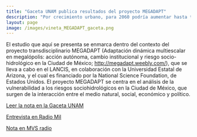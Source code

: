 ```yaml
---
title: "Gaceta UNAM publica resultados del proyecto MEGADAPT"
description: "Por crecimiento urbano, para 2060 podría aumentar hasta tres grados la temperatura en la ZMVM"
layout: page
image: /images/vineta_MEGADAPT_gaceta.png
---
```



El estudio que aquí se presenta se enmarca dentro del contexto del proyecto transdisciplinario MEGADAPT (Adaptación dinámica multiescalar en megalópolis:
acción autónoma, cambio institucional y riesgo socio-hidrológico en la Ciudad de México; <http://megadapt.weebly.com/>),
que se lleva a cabo en el LANCIS, en colaboración con la Universidad Estatal de Arizona, y el cual es financiado por 
la National Science Foundation, de Estados Unidos. El proyecto MEGADAPT se centra en el análisis de la vulnerabilidad
a los riesgos sociohidrológicos en la Ciudad de México, que surgen de la interacción entre el medio natural, social, 
económico y político.

[Leer la nota en la Gaceta UNAM](https://www.gaceta.unam.mx/por-crecimiento-urbano-para-2060-podria-aumentar-hasta-tres-grados-la-temperatura-en-la-zmvm/)

[Entrevista en Radio Mil](https://www.enfoquenoticias.com.mx/emisiones/uno-de-los-resultados-m-s-importantes-derivados-de-la-cobertura-forestal-la-urbana-se-podr)

[Nota en MVS radio](https://mvsnoticias.com/noticias/nacionales/por-crecimiento-urbano-alerta-unam-sobre-aumento-de-temperatura-en-2060/)
